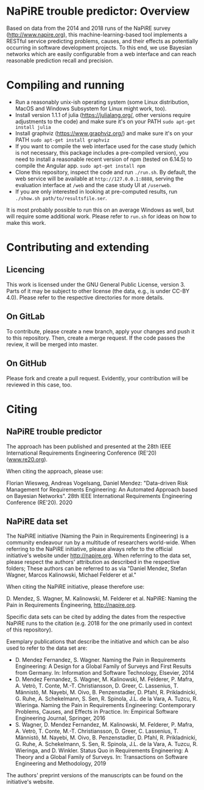 # NaPiRE trouble predictor:  Overview

Based on data from the 2014 and 2018 runs of the NaPiRE survey (http://www.napire.org), this machine-learning-based tool implements a RESTful service predicting problems, causes, and their effects as potentially occurring in software development projects. To this end, we use Bayesian networks which are easily configurable from a web interface and can reach reasonable prediction recall and precision.

# Compiling and running

* Run a reasonably unix-ish operating system (some Linux distribution, MacOS and Windows Subsystem for Linux might work, too).
* Install version 1.1.1 of julia (https://julialang.org/, other versions require adjustments to the code) and make sure it's on your PATH
`sudo apt-get install julia`
* Install graphviz (https://www.graphviz.org/) and make sure it's on your PATH
`sudo apt-get install graphviz`
* If you want to compile the web interface used for the case study (which is not necessary, this package includes a pre-compiled version), you need to install a reasonable recent version of npm (tested on 6.14.5) to compile the Angular app.
`sudo apt-get install npm`
* Clone this repository, inspect the code and run `./run.sh`. By default, the web service will be available at `http://127.0.0.1:8888`, serving the evaluation interface at `/web` and the case study UI at `/userweb`.
* If you are only interested in looking at pre-computed results, run `./show.sh path/to/resultsfile.ser`.

It is most probably possible to run this on an average Windows as well, but will require some additional work. Please refer to `run.sh` for ideas on how to make this work.

# Contributing and extending

## Licencing

This work is licensed under the GNU General Public License, version 3. Parts of it may be subject to other license (the data, e.g., is under CC-BY 4.0). Please refer to the respective directories for more details.

## On GitLab

To contribute, please create a new branch, apply your changes and push it to this repository. Then, create a merge request. If the code passes the review, it will be merged into master.

## On GitHub

Please fork and create a pull request. Evidently, your contribution will be reviewed in this case, too.

# Citing

## NaPiRE trouble predictor

The approach has been published and presented at the 28th IEEE International Requirements Engineering Conference (RE'20) (www.re20.org). 

When citing the approach, please use:

Florian Wiesweg, Andreas Vogelsang, Daniel Mendez: "Data-driven Risk Management for Requirements Engineering: An Automated Approach based on Bayesian Networks". 28th IEEE International Requirements Engineering Conference (RE'20). 2020

## NaPiRE data set

The NaPiRE initiative (Naming the Pain in Requirements Engineering) is a community endeavour run by a multitude of researchers world-wide. When referring to the NaPiRE initiative, please always refer to the official initiative's website under http://napire.org. When referring to the data set, please respect the authors' attribution as described in the respective folders; These authors can be referred to as via "Daniel Mendez, Stefan Wagner, Marcos Kalinowski, Michael Felderer et al."

When citing the NaPiRE initiative, please therefore use:

D. Mendez, S. Wagner, M. Kalinowski, M. Felderer et al. NaPiRE: Naming the Pain in Requirements Engineering, http://napire.org.

Specific data sets can be cited by adding the dates from the respective NaPiRE runs to the citation (e.g. 2018 for the one primarily used in context of this repository).

Exemplary publications that describe the initiative and which can be also used to refer to the data set are:
* D. Mendez Fernandez, S. Wagner. Naming the Pain in Requirements Engineering: A Design for a Global Family of Surveys and First Results from Germany. In: Information and Software Technology, Elsevier, 2014
* D. Mendez Fernandez, S. Wagner, M. Kalinowski, M. Felderer, P. Mafra, A. Vetrò, T. Conte, M.-T. Christiansson, D. Greer, C. Lassenius, T. Männistö, M. Nayebi, M. Oivo, B. Penzenstadler, D. Pfahl, R. Prikladnicki, G. Ruhe, A. Schekelmann, S. Sen, R. Spinola, J.L. de la Vara, A. Tuzcu, R. Wieringa. Naming the Pain in Requirements Engineering: Contemporary Problems, Causes, and Effects in Practice. In: Empirical Software Engineering Journal, Springer, 2016
* S. Wagner, D. Mendez Fernandez, M. Kalinowski, M. Felderer, P. Mafra, A. Vetrò, T. Conte, M.-T. Christiansson, D. Greer, C. Lassenius, T. Männistö, M. Nayebi, M. Oivo, B. Penzenstadler, D. Pfahl, R. Prikladnicki, G. Ruhe, A. Schekelmann, S. Sen, R. Spinola, J.L. de la Vara, A. Tuzcu, R. Wieringa, and D. Winkler. Status Quo in Requirements Engineering: A Theory and a Global Family of Surveys. In: Transactions on Software Engineering and Methodology, 2019

The authors' preprint versions of the manuscripts can be found on the initiative's website.
